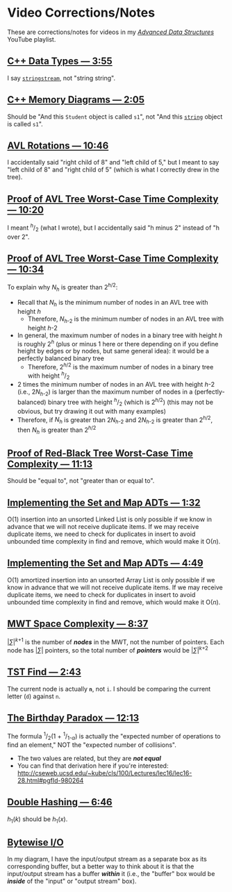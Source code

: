 # Video Corrections/Notes
These are corrections/notes for videos in my [*Advanced Data Structures*](https://www.youtube.com/playlist?list=PLM_KIlU0WoXmkV4QB1Dg8PtJaHTdWHwRS) YouTube playlist.

## [C++ Data Types — 3:55](https://youtu.be/HvMd5G_LAHE?t=235)
I say [`stringstream`](http://www.cplusplus.com/reference/sstream/stringstream/stringstream/), not "string string".

## [C++ Memory Diagrams — 2:05](https://youtu.be/Fv1PmkgQbeU?t=125)
Should be "And this `Student` object is called `s1`", not "And this [`string`](https://www.cplusplus.com/reference/string/string/) object is called `s1`".

## [AVL Rotations — 10:46](https://youtu.be/xzmLuS0ZJmA?t=646)
I accidentally said "right child of 8" and "left child of 5," but I meant to say "left child of 8" and "right child of 5" (which is what I correctly drew in the tree).

## [Proof of AVL Tree Worst-Case Time Complexity — 10:20](https://youtu.be/hUzRX1LzGXI?t=620)
I meant <sup>*h*</sup>/<sub>2</sub> (what I wrote), but I accidentally said "h minus 2" instead of "h over 2".

## [Proof of AVL Tree Worst-Case Time Complexity — 10:34](https://youtu.be/hUzRX1LzGXI?t=634)
To explain why *N<sub>h</sub>* is greater than 2<sup>*h*/2</sup>:
* Recall that *N<sub>h</sub>* is the minimum number of nodes in an AVL tree with height *h*
  * Therefore, *N*<sub>*h*-2</sub> is the minimum number of nodes in an AVL tree with height *h*-2
* In general, the maximum number of nodes in a binary tree with height *h* is roughly 2<sup>*h*</sup> (plus or minus 1 here or there depending on if you define height by edges or by nodes, but same general idea): it would be a perfectly balanced binary tree
  * Therefore, 2<sup>*h*/2</sup> is the maximum number of nodes in a binary tree with height <sup>*h*</sup>/<sub>2</sub>
* 2 times the minimum number of nodes in an AVL tree with height *h*-2 (i.e., 2*N*<sub>*h*-2</sub>) is larger than the maximum number of nodes in a (perfectly-balanced) binary tree with height <sup>*h*</sup>/<sub>2</sub> (which is 2<sup>*h*/2</sup>) (this may not be obvious, but try drawing it out with many examples)
* Therefore, if *N<sub>h</sub>* is greater than 2*N*<sub>*h*-2</sub> and 2*N*<sub>*h*-2</sub> is greater than 2<sup>*h*/2</sup>, then *N<sub>h</sub>* is greater than 2<sup>*h*/2</sup>

## [Proof of Red-Black Tree Worst-Case Time Complexity — 11:13](https://youtu.be/aRkE7DmVbCE?t=673)
Should be "equal to", not "greater than or equal to".

## [Implementing the Set and Map ADTs — 1:32](https://youtu.be/BbHf6N-DJRo?t=92)
O(1) insertion into an unsorted Linked List is only possible if we know in advance that we will not receive duplicate items. If we may receive duplicate items, we need to check for duplicates in insert to avoid unbounded time complexity in find and remove, which would make it O(*n*).

## [Implementing the Set and Map ADTs — 4:49](https://youtu.be/BbHf6N-DJRo?t=289)
O(1) amortized insertion into an unsorted Array List is only possible if we know in advance that we will not receive duplicate items. If we may receive duplicate items, we need to check for duplicates in insert to avoid unbounded time complexity in find and remove, which would make it O(*n*).

## [MWT Space Complexity — 8:37](https://youtu.be/e-Fie3g62H8?t=517)
|*∑*|<sup>*k*+1</sup> is the number of ***nodes*** in the MWT, not the number of pointers. Each node has |*∑*| pointers, so the total number of ***pointers*** would be |*∑*|<sup>*k*+2</sup>

## [TST Find — 2:43](https://youtu.be/mAOnwl3--wg?t=163)
The current node is actually **`n`**, not `i`. I should be comparing the current letter (`d`) against `n`.

## [The Birthday Paradox — 12:13](https://youtu.be/F57Xsl5WOXc?t=733)
The formula <sup>1</sup>/<sub>2</sub>(1 + <sup>1</sup>/<sub>1-*α*</sub>) is actually the "expected number of operations to find an element," NOT the "expected number of collisions".
* The two values are related, but they are ***not equal***
* You can find that derivation here if you're interested: http://cseweb.ucsd.edu/~kube/cls/100/Lectures/lec16/lec16-28.html#pgfId-980264

## [Double Hashing — 6:46](https://youtu.be/EEjdu-85fWQ?t=406)
*h*<sub>1</sub>(*k*) should be *h*<sub>1</sub>(*x*).

## [Bytewise I/O](https://youtu.be/txWMqAg6x08)
In my diagram, I have the input/output stream as a separate box as its corresponding buffer, but a better way to think about it is that the input/output stream has a buffer ***within*** it (i.e., the "buffer" box would be ***inside*** of the "input" or "output stream" box).
